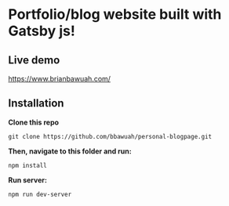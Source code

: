 # Portfolio/blog website built with Gatsby js!

## Live demo
https://www.brianbawuah.com/

## Installation
**Clone this repo**

```
git clone https://github.com/bbawuah/personal-blogpage.git
```

**Then, navigate to this folder and run:**

```
npm install
```

**Run server:**

```
npm run dev-server
```
